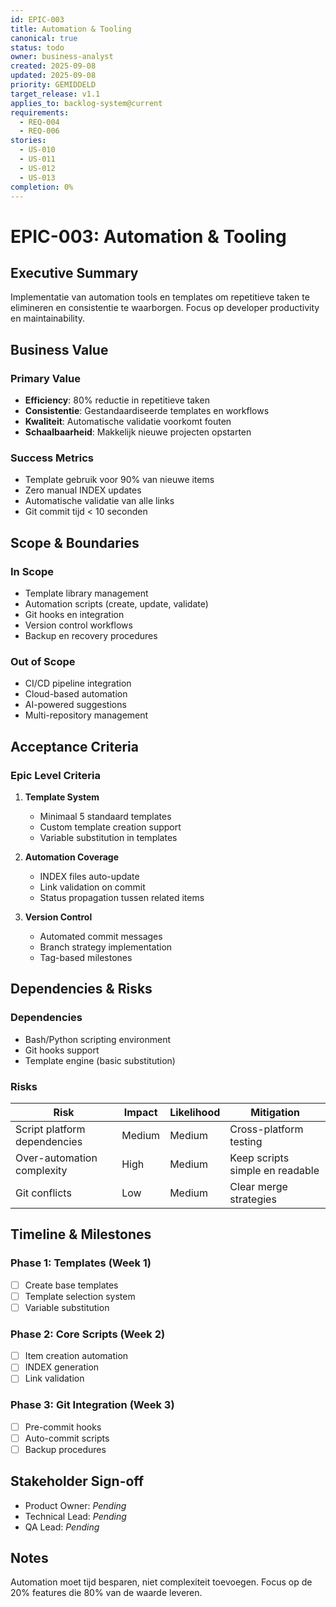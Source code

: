 ```yaml
---
id: EPIC-003
title: Automation & Tooling
canonical: true
status: todo
owner: business-analyst
created: 2025-09-08
updated: 2025-09-08
priority: GEMIDDELD
target_release: v1.1
applies_to: backlog-system@current
requirements:
  - REQ-004
  - REQ-006
stories:
  - US-010
  - US-011
  - US-012
  - US-013
completion: 0%
---
```


# EPIC-003: Automation & Tooling

## Executive Summary
Implementatie van automation tools en templates om repetitieve taken te elimineren en consistentie te waarborgen. Focus op developer productivity en maintainability.

## Business Value

### Primary Value
- **Efficiency**: 80% reductie in repetitieve taken
- **Consistentie**: Gestandaardiseerde templates en workflows
- **Kwaliteit**: Automatische validatie voorkomt fouten
- **Schaalbaarheid**: Makkelijk nieuwe projecten opstarten

### Success Metrics
- Template gebruik voor 90% van nieuwe items
- Zero manual INDEX updates
- Automatische validatie van alle links
- Git commit tijd < 10 seconden

## Scope & Boundaries

### In Scope
- Template library management
- Automation scripts (create, update, validate)
- Git hooks en integration
- Version control workflows
- Backup en recovery procedures

### Out of Scope
- CI/CD pipeline integration
- Cloud-based automation
- AI-powered suggestions
- Multi-repository management

## Acceptance Criteria

### Epic Level Criteria
1. **Template System**
   - Minimaal 5 standaard templates
   - Custom template creation support
   - Variable substitution in templates

2. **Automation Coverage**
   - INDEX files auto-update
   - Link validation on commit
   - Status propagation tussen related items

3. **Version Control**
   - Automated commit messages
   - Branch strategy implementation
   - Tag-based milestones

## Dependencies & Risks

### Dependencies
- Bash/Python scripting environment
- Git hooks support
- Template engine (basic substitution)

### Risks
| Risk | Impact | Likelihood | Mitigation |
|------|--------|------------|------------|
| Script platform dependencies | Medium | Medium | Cross-platform testing |
| Over-automation complexity | High | Medium | Keep scripts simple en readable |
| Git conflicts | Low | Medium | Clear merge strategies |

## Timeline & Milestones

### Phase 1: Templates (Week 1)
- [ ] Create base templates
- [ ] Template selection system
- [ ] Variable substitution

### Phase 2: Core Scripts (Week 2)
- [ ] Item creation automation
- [ ] INDEX generation
- [ ] Link validation

### Phase 3: Git Integration (Week 3)
- [ ] Pre-commit hooks
- [ ] Auto-commit scripts
- [ ] Backup procedures

## Stakeholder Sign-off

- Product Owner: _Pending_
- Technical Lead: _Pending_
- QA Lead: _Pending_

## Notes
Automation moet tijd besparen, niet complexiteit toevoegen. Focus op de 20% features die 80% van de waarde leveren.